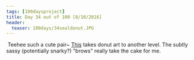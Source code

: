 ```yaml
---
tags: [100daysproject]
title: Day 34 out of 100 [8/10/2016]
header:
  teaser: 100days/34sealdonut.JPG
---
```


<img src="{{ site.url }}{{ site.baseurl }}/images/100days/34sealdonut.JPG" alt="">
Teehee such a cute pair~ <a href="https://www.pinterest.com/pin/513621532475353306/" target="_blank">This</a> takes donut art to another level.  The subtly sassy (potentially snarky?) "brows" really take the cake for me.

